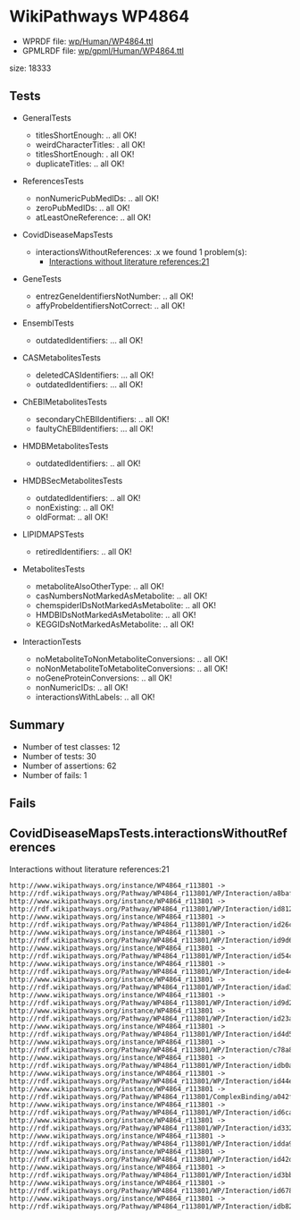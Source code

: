 # WikiPathways WP4864

* WPRDF file: [wp/Human/WP4864.ttl](../wp/Human/WP4864.ttl)
* GPMLRDF file: [wp/gpml/Human/WP4864.ttl](../wp/gpml/Human/WP4864.ttl)

size: 18333
## Tests

* GeneralTests
    * titlesShortEnough: .. all OK!
    * weirdCharacterTitles: . all OK!
    * titlesShortEnough: . all OK!
    * duplicateTitles: .. all OK!

* ReferencesTests
    * nonNumericPubMedIDs: .. all OK!
    * zeroPubMedIDs: .. all OK!
    * atLeastOneReference: .. all OK!

* CovidDiseaseMapsTests
    * interactionsWithoutReferences: .x we found 1 problem(s):
        * [Interactions without literature references:21](#2e295b5d)

* GeneTests
    * entrezGeneIdentifiersNotNumber: .. all OK!
    * affyProbeIdentifiersNotCorrect: .. all OK!

* EnsemblTests
    * outdatedIdentifiers: ... all OK!

* CASMetabolitesTests
    * deletedCASIdentifiers: ... all OK!
    * outdatedIdentifiers: ... all OK!

* ChEBIMetabolitesTests
    * secondaryChEBIIdentifiers: .. all OK!
    * faultyChEBIIdentifiers: ... all OK!

* HMDBMetabolitesTests
    * outdatedIdentifiers: .. all OK!

* HMDBSecMetabolitesTests
    * outdatedIdentifiers: .. all OK!
    * nonExisting: .. all OK!
    * oldFormat: .. all OK!

* LIPIDMAPSTests
    * retiredIdentifiers: .. all OK!

* MetabolitesTests
    * metaboliteAlsoOtherType: .. all OK!
    * casNumbersNotMarkedAsMetabolite: .. all OK!
    * chemspiderIDsNotMarkedAsMetabolite: .. all OK!
    * HMDBIDsNotMarkedAsMetabolite: .. all OK!
    * KEGGIDsNotMarkedAsMetabolite: .. all OK!

* InteractionTests
    * noMetaboliteToNonMetaboliteConversions: .. all OK!
    * noNonMetaboliteToMetaboliteConversions: .. all OK!
    * noGeneProteinConversions: .. all OK!
    * nonNumericIDs: .. all OK!
    * interactionsWithLabels: .. all OK!

## Summary

* Number of test classes: 12
* Number of tests: 30
* Number of assertions: 62
* Number of fails: 1

## Fails

<a name="2e295b5d" />

## CovidDiseaseMapsTests.interactionsWithoutReferences

Interactions without literature references:21
```
http://www.wikipathways.org/instance/WP4864_r113801 -> http://rdf.wikipathways.org/Pathway/WP4864_r113801/WP/Interaction/a8baf
http://www.wikipathways.org/instance/WP4864_r113801 -> http://rdf.wikipathways.org/Pathway/WP4864_r113801/WP/Interaction/id812e8e5d
http://www.wikipathways.org/instance/WP4864_r113801 -> http://rdf.wikipathways.org/Pathway/WP4864_r113801/WP/Interaction/id26c91cfd
http://www.wikipathways.org/instance/WP4864_r113801 -> http://rdf.wikipathways.org/Pathway/WP4864_r113801/WP/Interaction/id9d6e5912
http://www.wikipathways.org/instance/WP4864_r113801 -> http://rdf.wikipathways.org/Pathway/WP4864_r113801/WP/Interaction/id54c6a1c1
http://www.wikipathways.org/instance/WP4864_r113801 -> http://rdf.wikipathways.org/Pathway/WP4864_r113801/WP/Interaction/ide4442266
http://www.wikipathways.org/instance/WP4864_r113801 -> http://rdf.wikipathways.org/Pathway/WP4864_r113801/WP/Interaction/idad374e81
http://www.wikipathways.org/instance/WP4864_r113801 -> http://rdf.wikipathways.org/Pathway/WP4864_r113801/WP/Interaction/id9d25fe73
http://www.wikipathways.org/instance/WP4864_r113801 -> http://rdf.wikipathways.org/Pathway/WP4864_r113801/WP/Interaction/id23a5b04e
http://www.wikipathways.org/instance/WP4864_r113801 -> http://rdf.wikipathways.org/Pathway/WP4864_r113801/WP/Interaction/id4d5fb94c
http://www.wikipathways.org/instance/WP4864_r113801 -> http://rdf.wikipathways.org/Pathway/WP4864_r113801/WP/Interaction/c78a8
http://www.wikipathways.org/instance/WP4864_r113801 -> http://rdf.wikipathways.org/Pathway/WP4864_r113801/WP/Interaction/idb0a41cb7
http://www.wikipathways.org/instance/WP4864_r113801 -> http://rdf.wikipathways.org/Pathway/WP4864_r113801/WP/Interaction/id44e385eb
http://www.wikipathways.org/instance/WP4864_r113801 -> http://rdf.wikipathways.org/Pathway/WP4864_r113801/ComplexBinding/a042f
http://www.wikipathways.org/instance/WP4864_r113801 -> http://rdf.wikipathways.org/Pathway/WP4864_r113801/WP/Interaction/id6ca195ae
http://www.wikipathways.org/instance/WP4864_r113801 -> http://rdf.wikipathways.org/Pathway/WP4864_r113801/WP/Interaction/id332625ef
http://www.wikipathways.org/instance/WP4864_r113801 -> http://rdf.wikipathways.org/Pathway/WP4864_r113801/WP/Interaction/idda923b3f
http://www.wikipathways.org/instance/WP4864_r113801 -> http://rdf.wikipathways.org/Pathway/WP4864_r113801/WP/Interaction/id42dbcb94
http://www.wikipathways.org/instance/WP4864_r113801 -> http://rdf.wikipathways.org/Pathway/WP4864_r113801/WP/Interaction/id3bbd5b9
http://www.wikipathways.org/instance/WP4864_r113801 -> http://rdf.wikipathways.org/Pathway/WP4864_r113801/WP/Interaction/id67844ae8
http://www.wikipathways.org/instance/WP4864_r113801 -> http://rdf.wikipathways.org/Pathway/WP4864_r113801/WP/Interaction/idb82c8f11

```
